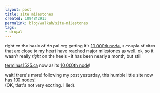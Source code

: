```yaml
--- 
layout: post
title: site milestones
created: 1094842913
permalink: blog/walkah/site-milestones
tags: 
- drupal
---
```

<p>
right on the heels of drupal.org getting it's <a href="http://drupal.org/node/view/10000">10,000th node</a>, a couple of sites that are close to my heart have reached major milestones as well. ok, so it wasn't really <em>right</em> on the heels - it has been nearly a month, but still:
</p><p>
<a href="http://www.terminus1525.ca/">terminus1525.ca</a> now as its <a href="http://www.terminus1525.ca/node/view/10000">10,000th node</a>!
</p><p>
wait! there's more! following my post yesterday, this humble little site now has <a href="http://walkah.net/node/100">100 nodes</a>! 
<br />(OK, that's not very exciting. I lied).
</p>
